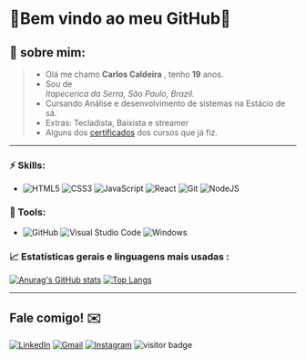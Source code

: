 # 🚀Bem vindo ao meu GitHub🚀

## 📖 sobre mim:

> * Olá me chamo **Carlos Caldeira** , tenho **19** anos.
> * Sou de <address>Itapecerica da Serra, São Paulo, Brazil.</address>
> * Cursando Análise e desenvolvimento de sistemas na Estácio de sá.
> * Extras: Tecladista, Baixista e streamer
> * Alguns dos [certificados](https://github.com/ChamPlz/Certificates) dos cursos que já fiz.

****



### ⚡ Skills:

* ![HTML5](https://img.shields.io/badge/html5-%23E34F26.svg?style=for-the-badge&logo=html5&logoColor=white) ![CSS3](https://img.shields.io/badge/css3-%231572B6.svg?style=for-the-badge&logo=css3&logoColor=white) ![JavaScript](https://img.shields.io/badge/javascript-%23323330.svg?style=for-the-badge&logo=javascript&logoColor=%23F7DF1E) ![React](https://img.shields.io/badge/react-%2320232a.svg?style=for-the-badge&logo=react&logoColor=%2361DAFB) ![Git](https://img.shields.io/badge/git-%23F05033.svg?style=for-the-badge&logo=git&logoColor=white) ![NodeJS](https://img.shields.io/badge/node.js-6DA55F?style=for-the-badge&logo=node.js&logoColor=white)



### 🧰 Tools:

* ![GitHub](https://img.shields.io/badge/github-%23121011.svg?style=for-the-badge&logo=github&logoColor=white) ![Visual Studio Code](https://img.shields.io/badge/Visual%20Studio%20Code-0078d7.svg?style=for-the-badge&logo=visual-studio-code&logoColor=white) ![Windows](https://img.shields.io/badge/Windows-0078D6?style=for-the-badge&logo=windows&logoColor=white) 

###  📈 Estatísticas gerais e linguagens  mais usadas :

[![Anurag's GitHub stats](https://github-readme-stats.vercel.app/api?username=ChamPlz&show_icons=true&theme=dracula)](https://github.com/anuraghazra/github-readme-stats) [![Top Langs](https://github-readme-stats.vercel.app/api/top-langs/?username=ChamPlz&layout=compact&theme=dracula)](https://github.com/anuraghazra/github-readme-stats)

***



##  Fale comigo! ✉️

[![LinkedIn](https://img.shields.io/badge/linkedin-%230077B5.svg?style=for-the-badge&logo=linkedin&logoColor=white)](https://www.linkedin.com/in/carlosccjunior//) [![Gmail](https://img.shields.io/badge/Gmail-D14836?style=for-the-badge&logo=gmail&logoColor=white)](mailto:carlos_junior41@hotmail.com) [![Instagram](https://img.shields.io/badge/Instagram-%23E4405F.svg?style=for-the-badge&logo=Instagram&logoColor=white)](https://www.instagram.com/o.cjunior/) 
![visitor badge](https://visitor-badge.glitch.me/badge?page_id=ChamPlz&left_text=Visitas)

